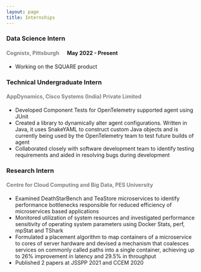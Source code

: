 ```yaml
---
layout: page
title: Internships
---
```


### Data Science Intern
#### <span style="color:grey;">Cognistx, Pittsburgh</span> <span align="right;"> &emsp; May 2022 - Present</span>

- Working on the SQUARE product

### Technical Undergraduate Intern
#### <span style="color:grey;">AppDynamics, Cisco Systems (India) Private Limited</span>

- Developed Component Tests for OpenTelemetry supported agent using JUnit 
- Created a library to dynamically alter agent configurations. Written in Java, it uses SnakeYAML to construct
custom Java objects and is currently being used by the OpenTelemetry team to test future builds of agent 
- Collaborated closely with software development team to identify testing requirements and aided in resolving
bugs during development


### Research Intern
#### <span style="color:grey;">Centre for Cloud Computing and Big Data, PES University</span>

- Examined DeathStarBench and TeaStore microservices to identify performance bottlenecks responsible for
reduced efficiency of microservices based applications 
- Monitored utilization of system resources and investigated performance sensitivity of operating system
parameters using Docker Stats, perf, mpStat and TShark 
- Formulated a placement algorithm to map containers of a microservice to cores of server hardware and devised
a mechanism that coalesces services on commonly called paths into a single container, achieving up to 26%
improvement in latency and 29.5% in throughput 
- Published 2 papers at JSSPP 2021 and CCEM 2020